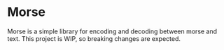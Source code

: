 Morse
=====
Morse is a simple library for encoding and decoding between morse and text.
This project is WIP, so breaking changes are expected.
